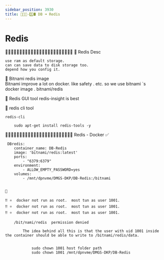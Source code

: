 ```yaml
---
sidebar_position: 3930
title: 🎪🎪🎪-1️⃣🛢 DB ➜ Redis
---
```


# Redis


🔵🔵🔵🔵🔵🔵🔵🔵🔵🔵🔵🔵🔵🔵🔵🔵🔵🔵🔵🔵🔵🔵🔵🔵 
🔵 Redis Desc 

    use ram as default storage.
    can can save data to disk storage too.
    depend how you config it. 



🔵 Bitnami redis image  
    Bitnami improve a lot on docker.   like safety . etc. 
    so we use bitnami `s docker image .
    bitnami/redis


🔵 Redis GUI tool 
    redis-insight is best 


🔵 redis cli tool 

    redis-cli

        sudo apt-get install redis-tools -y







🔵🔵🔵🔵🔵🔵🔵🔵🔵🔵🔵🔵🔵🔵🔵🔵🔵🔵🔵🔵🔵🔵🔵🔵 Redis - Docker  ✅

 
     DBredis:
        container_name: DB-Redis
        image: 'bitnami/redis:latest'
        ports:
            - "6379:6379"
        environment:
            - ALLOW_EMPTY_PASSWORD=yes
        volumes:
            - /mnt/dpnvme/DMGS-DKP/DB-Redis:/bitnami


    🐞 

    ‼️ ⭐️  docker not run as root.  most tun as user 1001. 
    ‼️ ⭐️  docker not run as root.  most tun as user 1001. 
    ‼️ ⭐️  docker not run as root.  most tun as user 1001. 

        /bit/nami/redis  permission denied

            The idea behind all this is that the user with uid 1001 inside the container should be able to write to /bitnami/redis/data.


                sudo chown 1001 host folder path
                sudo chown 1001 /mnt/dpnvme/DMGS-DKP/DB-Redis


